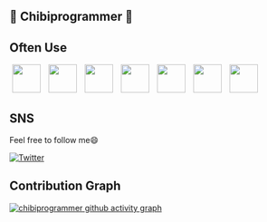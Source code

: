 ## 🌱 Chibiprogrammer 🌱

## Often Use
<a href="https://avatars.githubusercontent.com/ruby"><img src="https://avatars.githubusercontent.com/ruby" style="width: 50px;" hspace="5"></a>
<a href="https://avatars.githubusercontent.com/rails"><img src="https://avatars.githubusercontent.com/rails" style="width: 50px;" hspace="5"></a>
<a href="https://avatars.githubusercontent.com/rails"><img src="https://avatars.githubusercontent.com/vuejs" style="width: 50px;" hspace="5"></a>
<a href="https://avatars.githubusercontent.com/webpack"><img src="https://avatars.githubusercontent.com/webpack" style="width: 50px;" hspace="5"></a>
<a href="https://avatars.githubusercontent.com/twbs"><img src="https://avatars.githubusercontent.com/twbs" style="width: 50px;" hspace="5"></a>
<a href="https://avatars.githubusercontent.com/slim-template"><img src="https://avatars.githubusercontent.com/slim-template" style="width: 50px;" hspace="5"></a>
<a href="https://avatars.githubusercontent.com/docker"><img src="https://avatars.githubusercontent.com/docker" style="width: 50px;" hspace="5"></a>

## SNS
Feel free to follow me:smile:

[![Twitter](https://img.shields.io/twitter/follow/chibiprogrammer?style=social)](https://twitter.com/intent/follow?screen_name=chibiprogrammer)


## Contribution Graph

[![chibiprogrammer github activity graph](https://activity-graph.herokuapp.com/graph?username=chibiprogrammer&theme=github)](https://github.com/ashutosh00710/github-readme-activity-graph)

<!--
**chibiProgrammer/chibiprogrammer** is a ✨ _special_ ✨ repository because its `README.md` (this file) appears on your GitHub profile.

Here are some ideas to get you started:

- 🔭 I’m currently working on ...
- 🌱 I’m currently learning ...
- 👯 I’m looking to collaborate on ...
- 🤔 I’m looking for help with ...
- 💬 Ask me about ...
- 📫 How to reach me: ...
- 😄 Pronouns: ...
- ⚡ Fun fact: ...
-->
